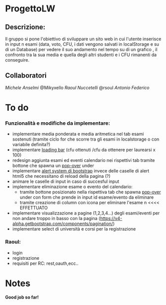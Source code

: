 # ProgettoLW
## Descrizione:
Il gruppo si pone l'obiettivo di  sviluppare un sito web in cui l'utente inserisce in input n esami  (data, voto, CFU, i dati vengono salvati in localStorage e su di un Database) per vedere il suo andamento nel tempo su di un grafico , il confronto tra la sua media e quella degli altri studenti e i CFU rimanenti da conseguire.
## Collaboratori
*Michele Anselmi* @Mikyxello
*Raoul Nuccetelli* @rsoul
*Antonio Federico*




# To do 

### Funzionalità e modifiche da implementare:
* implementare media ponderata e media aritmetica nel tab esami sostenuti (tramite ciclo for che scorre tra gli esami in localstorage o con variabile definita?)
* implementare [loading bar](https://getbootstrap.com/docs/4.0/components/progress/) (cfu ottenuti /cfu da ottenere per laurearsi x 100)
* redesign aggiunta esami ed eventi calendario nei rispettivi tab tramite bottone che spawna un [pop-over](https://getbootstrap.com/docs/4.0/components/alerts/) under
* implementare [alert system di bootstrap](https://getbootstrap.com/docs/4.0/components/alerts/) invece delle caselle di alert html5 che necessitano di reload della pagina (?)
* animare le caselle di input in caso di succesful input
* implementare eliminazione esame o evento del calendario:
  * tramite bottone posizionato nella rispettiva tab che spawna [pop-over](https://getbootstrap.com/docs/4.0/components/popovers/) under con form che prende in input id esame/evento da eliminare
  * tramite creazione di column con icona per eliminare l'esame n <<<< EFFETTUATO
* implementare visualizzazione a pagine (1,2,3,4...) degli esami/eventi per non andare troppo in basso con la pagina (https://v4-alpha.getbootstrap.com/components/pagination/)
* implementare select di università e corsi per la registrazione



### Raoul:
- login
- registrazione
- requisiti per RC: rest,oauth,ecc..

# Notes



**Good job so far!**